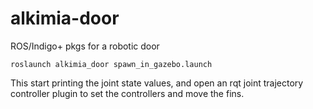 # alkimia-door
ROS/Indigo+ pkgs for a robotic door

`roslaunch alkimia_door spawn_in_gazebo.launch`

This start printing the joint state values, and open an rqt joint trajectory controller plugin to set the controllers and move the fins.
